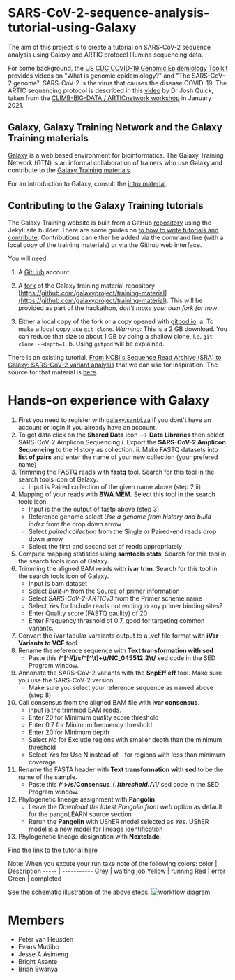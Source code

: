 # SARS-CoV-2-sequence-analysis-tutorial-using-Galaxy

The aim of this project is to create a tutorial on SARS-CoV-2 sequence analysis using
Galaxy and ARTIC protocol Illumina sequencing data.

For some background, the [US CDC COVID-19 Genomic Epidemiology Toolkit](https://www.cdc.gov/amd/training/covid-19-gen-epi-toolkit.html) provides videos on "What is genomic epidemiology?" and "The SARS-CoV-2 genome". SARS-CoV-2 is the virus that causes the
disease COVID-19. The ARTIC sequencing protocol is described in this [video](https://www.youtube.com/watch?v=7733_Hs-VQo&feature=youtu.be) by Dr Josh Quick, taken from the [CLIMB-BIG-DATA / ARTICnetwork workshop](https://www.climb.ac.uk/artic-and-climb-big-data-joint-workshop/) in January 2021.

## Galaxy, Galaxy Training Network and the Galaxy Training materials

[Galaxy](https://galaxyproject.org/) is a web based environment for bioinformatics. The Galaxy Training Network (GTN) is an informal
collaboration of trainers who use Galaxy and contribute to the [Galaxy Training materials](https://training.galaxyproject.org/).

For an introduction to Galaxy, consult the [intro material](https://training.galaxyproject.org/training-material/topics/introduction/).

## Contributing to the Galaxy Training tutorials

The Galaxy Training website is built from a GitHub [repository](https://github.com/galaxyproject/training-material) using the Jekyll site builder. There are some guides on [to how to write tutorials and contribute](https://training.galaxyproject.org/training-material/topics/contributing/). Contributions can either be added via the command line (with a local copy of the training materials) or via the Github web interface.

You will need:

1. A [GitHub](https://github.com/) account

2. A [fork](https://www.earthdatascience.org/workshops/intro-version-control-git/about-forks/) of the Galaxy training material repository [https://github.com/galaxyproject/training-material](https://github.com/galaxyproject/training-material). This will be provided as part of the hackathon, *don't make your own fork for now*.

3. Either a local copy of the fork or a copy opened with [gitpod.io](https://gitpod.io).
  a. To make a local copy use `git clone`. *Warning:* This is a 2 GB download. You can reduce that size to about 1 GB by doing a shallow clone, i.e. `git clone --depth=1`.
  b. Using `gitpod` will be explained.

There is an existing tutorial, [From NCBI's Sequence Read Archive (SRA) to Galaxy: SARS-CoV-2 variant analysis](https://training.galaxyproject.org/training-material/topics/variant-analysis/tutorials/sars-cov-2/tutorial.html) that we can use for inspiration. The source for that material is [here](https://github.com/galaxyproject/training-material/tree/main/topics/variant-analysis/tutorials/sars-cov-2).


# Hands-on experience with Galaxy
1. First you need to register with [galaxy.sanbi.za](https://galaxy.sanbi.ac.za/) if you dont't have an account or login if you already have an account.
2. To get data click on the **Shared Data** icon --> **Data Libraries** then select SARS-CoV-2 Amplicon Sequencing
    i.  Export the **SARS-CoV-2 Amplicon Sequencing** to the History as collection.
    ii. Make FASTQ datasets into **list of pairs** and enter the name of your new collection (your prefered name)
3. Trimming the FASTQ reads with **fastq** tool. Search for this tool in the search tools icon of Galaxy.
    - input is Paired collection of the given name above (step 2 ii)
4. Mapping of your reads with **BWA MEM**. Select this tool in the search tools icon. 
    - Input is the the output of fastp above (step 3)
    - Reference genome select *Use a genome from history and build index* from the drop down arrow
    - Select *paired collection* from the Single or Paired-end reads drop down arrow
    - Select the first and second set of reads appropriately
5. Compute mapping statistics using **samtools stats**. Search for this tool in the search tools icon of Galaxy.
6. Trimming the aligned BAM reads with **ivar trim**. Search for this tool in the search tools icon of Galaxy.
    - Input is bam dataset
    - Select *Built-in* from the Source of primer information
    - Select *SARS-CoV-2-ARTICv3* from the Primer scheme name
    - Select *Yes* for Include reads not ending in any primer binding sites?
    - Enter Quality score (FASTQ qaulity) of 20
    - Enter Frequency threshold of 0.7, good for targeting common variants.
7.  Convert the iVar tabular varaiants output to a .vcf file format with **iVar Variants to VCF** tool.
8.  Rename the reference sequence with **Text transformation with sed**
    - Paste this **/^[^#]/s/^[^\t]+\t/NC_045512.2\t/** sed code in the SED Program window.
9.  Annonate the SARS-CoV-2 variants with the **SnpEff eff** tool. Make sure you use the SARS-CoV-2 version
    - Make sure you select your reference sequence as named above (step 8)
10. Call consensus from the aligned BAM file with **ivar consensus**.
    - input is the trimmed BAM reads.
    - Enter 20 for Minimum quality score threshold 
    - Enter 0.7 for Minimum frequency threshold
    - Enter 20 for Minimum depth 
    - Select *No* for Exclude regions with smaller depth than the minimum threshold
    - Select *Yes* for Use N instead of - for regions with less than minimum coverage
11. Rename the FASTA header with **Text transformation with sed** to be the name of the sample.
    - Paste this **/^>/s/Consensus_(.*)_threshold_.*/\1/** sed code in the SED Program window.
12. Phylogenetic lineage assignment with **Pangolin**.
    - Leave the *Download the latest Pangolin from web* option as default for the pangoLEARN source section
    - Rerun the **Pangolin** with UShER model selected as *Yes*. UShER model is a new model for lineage identification
13. Phylogenetic lineage designation with **Nextclade**. 

Find the link to the tutorial [here](https://4000-fuchsia-damselfly-0ht5y5jf.ws-eu08.gitpod.io/training-material/topics/variant-analysis/tutorials/sars-cov-2-amplicon/tutorial.html)

Note: When you excute your run take note of the following colors:
color | Description
----- | ----------- 
Grey | waiting job
Yellow | running 
Red | error
Green | completed 

See the schematic illustration of the above steps.
![workflow diagram](https://github.com/mudiboevans/SARS-CoV-2-sequence-analysis-tutorial-using-Galaxy/blob/main/image.png) 

# Members
- Peter van Heusden
- Evans Mudibo
- Jesse A Asimeng
- Bright Asante
- Brian Bwanya

